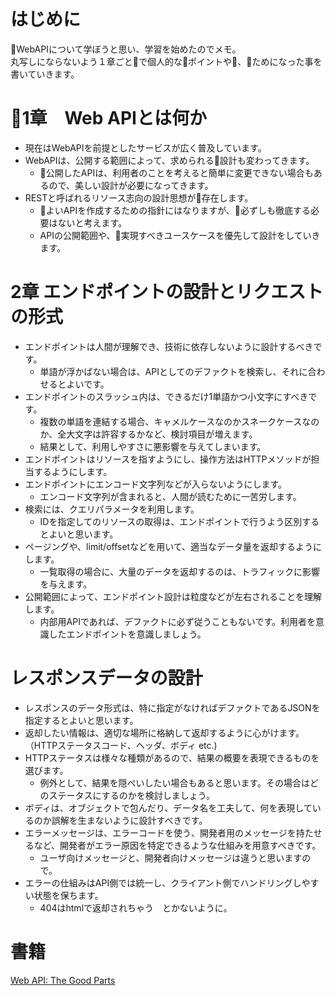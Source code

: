 
# はじめに
WebAPIについて学ぼうと思い、学習を始めたのでメモ。  
丸写しにならないよう１章ごとで個人的なポイントや、ためになった事を書いていきます。
# 1章　Web APIとは何か
 - 現在はWebAPIを前提としたサービスが広く普及しています。
 - WebAPIは、公開する範囲によって、求められる設計も変わってきます。
   - 公開したAPIは、利用者のことを考えると簡単に変更できない場合もあるので、美しい設計が必要になってきます。
 - RESTと呼ばれるリソース志向の設計思想が存在します。
   - よいAPIを作成するための指針にはなりますが、必ずしも徹底する必要はないと考えます。
   - APIの公開範囲や、実現すべきユースケースを優先して設計をしていきます。

# 2章 エンドポイントの設計とリクエストの形式
 - エンドポイントは人間が理解でき、技術に依存しないように設計するべきです。
   - 単語が浮かばない場合は、APIとしてのデファクトを検索し、それに合わせるとよいです。
 - エンドポイントのスラッシュ内は、できるだけ1単語かつ小文字にすべきです。
   - 複数の単語を連結する場合、キャメルケースなのかスネークケースなのか、全大文字は許容するかなど、検討項目が増えます。
   - 結果として、利用しやすさに悪影響を与えてしまいます。
 - エンドポイントはリソースを指すようにし、操作方法はHTTPメソッドが担当するようにします。
 - エンドポイントにエンコード文字列などが入らないようにします。
   - エンコード文字列が含まれると、人間が読むために一苦労します。
 - 検索には、クエリパラメータを利用します。
   - IDを指定してのリソースの取得は、エンドポイントで行うよう区別するとよいと思います。
 - ページングや、limit/offsetなどを用いて、適当なデータ量を返却するようにします。
   - 一覧取得の場合に、大量のデータを返却するのは、トラフィックに影響を与えます。
 - 公開範囲によって、エンドポイント設計は粒度などが左右されることを理解します。
   - 内部用APIであれば、デファクトに必ず従うこともないです。利用者を意識したエンドポイントを意識しましょう。

# レスポンスデータの設計
 - レスポンスのデータ形式は、特に指定がなければデファクトであるJSONを指定するとよいと思います。
 - 返却したい情報は、適切な場所に格納して返却するように心がけます。（HTTPステータスコード、ヘッダ、ボディ etc.)
 - HTTPステータスは様々な種類があるので、結果の概要を表現できるものを選びます。
   - 例外として、結果を隠ぺいしたい場合もあると思います。その場合はどのステータスにするのかを検討しましょう。
 - ボディは、オブジェクトで包んだり、データ名を工夫して、何を表現しているのか誤解を生まないように設計すべきです。
 - エラーメッセージは、エラーコードを使う、開発者用のメッセージを持たせるなど、開発者がエラー原因を特定できるような仕組みを用意すべきです。
   - ユーザ向けメッセージと、開発者向けメッセージは違うと思いますので。
 - エラーの仕組みはAPI側では統一し、クライアント側でハンドリングしやすい状態を保ちます。
   - 404はhtmlで返却されちゃう　とかないように。
   
   
# 書籍
[Web API: The Good Parts](https://www.oreilly.co.jp/books/9784873116860/)